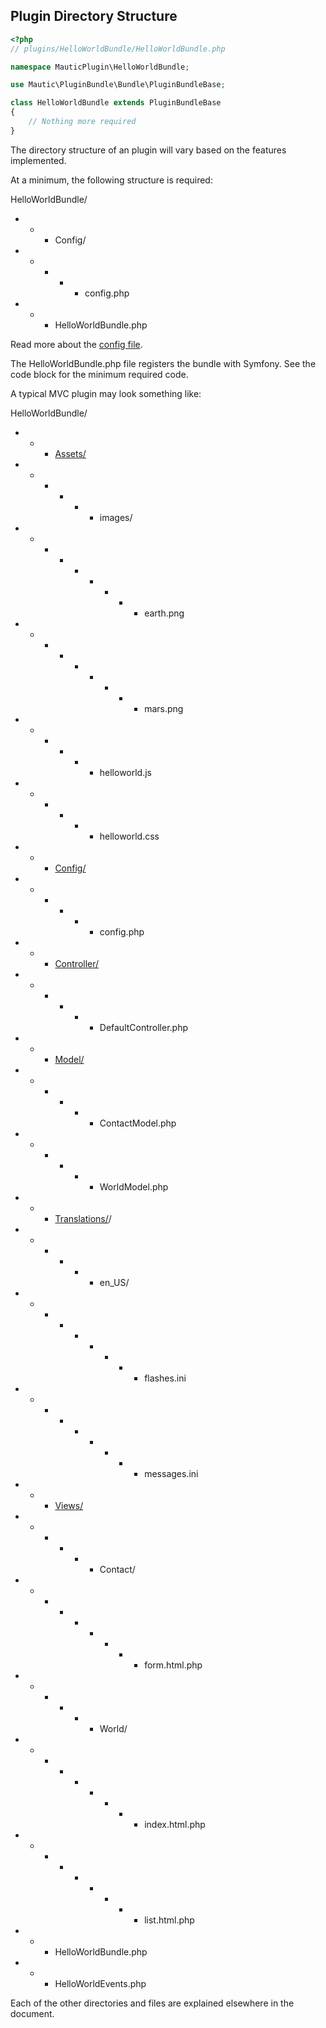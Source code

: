 ## Plugin Directory Structure

```php
<?php
// plugins/HelloWorldBundle/HelloWorldBundle.php

namespace MauticPlugin\HelloWorldBundle;

use Mautic\PluginBundle\Bundle\PluginBundleBase;

class HelloWorldBundle extends PluginBundleBase
{
    // Nothing more required
}

```

The directory structure of an plugin will vary based on the features implemented. 

At a minimum, the following structure is required:

HelloWorldBundle/<br />
- - - Config/<br />
- - - - - config.php<br />
- - - HelloWorldBundle.php

Read more about the [config file](#plugin-config-file).

The HelloWorldBundle.php file registers the bundle with Symfony. See the code block for the minimum required code.

A typical MVC plugin may look something like:

HelloWorldBundle/<br />
- - - [Assets/](#asset-helper)<br />
- - - - - - images/ <br />
- - - - - - - - - earth.png<br />
- - - - - - - - - mars.png<br />
- - - - - - helloworld.js<br />
- - - - - - helloworld.css<br />
- - - [Config/](#plugin-config-file)<br />
- - - - - - config.php<br />
- - - [Controller/](#controllers)<br />
- - - - - - DefaultController.php<br />
- - - [Model/](#models)<br />
- - - - - - ContactModel.php<br />
- - - - - - WorldModel.php<br />
- - - [Translations/](#translations)/<br />
- - - - - - en_US/<br />
- - - - - - - - - flashes.ini<br />
- - - - - - - - - messages.ini<br />
- - - [Views/](#views)<br />
- - - - - - Contact/<br />
- - - - - - - - - form.html.php<br />
- - - - - - World/<br />
- - - - - - - - - index.html.php<br />
- - - - - - - - - list.html.php<br />
- - - HelloWorldBundle.php<br />
- - - HelloWorldEvents.php

Each of the other directories and files are explained elsewhere in the document. 